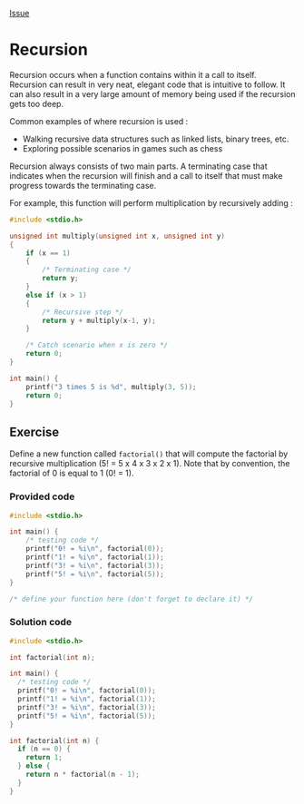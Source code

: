 [Issue](https://github.com/Evanlab02/Learning-C/issues/14)

# Recursion

Recursion occurs when a function contains within it a call to itself. Recursion can result in very neat, elegant code that is intuitive to follow. It can also result in a very large amount of memory being used if the recursion gets too deep.

Common examples of where recursion is used :

- Walking recursive data structures such as linked lists, binary trees, etc.
- Exploring possible scenarios in games such as chess

Recursion always consists of two main parts. A terminating case that indicates when the recursion will finish and a call to itself that must make progress towards the terminating case.

For example, this function will perform multiplication by recursively adding :

```c
#include <stdio.h>

unsigned int multiply(unsigned int x, unsigned int y)
{
    if (x == 1)
    {
        /* Terminating case */
        return y;
    }
    else if (x > 1)
    {
        /* Recursive step */
        return y + multiply(x-1, y);
    }

    /* Catch scenario when x is zero */
    return 0;
}

int main() {
    printf("3 times 5 is %d", multiply(3, 5));
    return 0;
}
```

## Exercise

Define a new function called `factorial()` that will compute the factorial by recursive multiplication (5! = 5 x 4 x 3 x 2 x 1). Note that by convention, the factorial of 0 is equal to 1 (0! = 1).

### Provided code

```C
#include <stdio.h>

int main() {
    /* testing code */
    printf("0! = %i\n", factorial(0));
    printf("1! = %i\n", factorial(1));
    printf("3! = %i\n", factorial(3));
    printf("5! = %i\n", factorial(5));
}

/* define your function here (don't forget to declare it) */
```

### Solution code

```C
#include <stdio.h>

int factorial(int n);

int main() {
  /* testing code */
  printf("0! = %i\n", factorial(0));
  printf("1! = %i\n", factorial(1));
  printf("3! = %i\n", factorial(3));
  printf("5! = %i\n", factorial(5));
}

int factorial(int n) {
  if (n == 0) {
    return 1;
  } else {
    return n * factorial(n - 1);
  }
}
```
